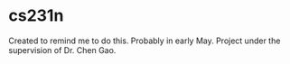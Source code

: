 # cs231n
Created to remind me to do this. Probably in early May. Project under the supervision of Dr. Chen Gao.
